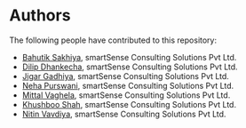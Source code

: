 # Authors

The following people have contributed to this repository:

* [Bahutik Sakhiya](https://github.com/bhautik-sakhiya), smartSense Consulting Solutions Pvt Ltd.
* [Dilip Dhankecha](https://github.com/dilipdhankecha2530), smartSense Consulting Solutions Pvt Ltd.
* [Jigar Gadhiya](https://github.com/smartjigar), smartSense Consulting Solutions Pvt Ltd.
* [Neha Purswani](https://github.com/neha-puraswani), smartSense Consulting Solutions Pvt Ltd.
* [Mittal Vaghela](https://github.com/mittalVaghela), smartSense Consulting Solutions Pvt Ltd.
* [Khushboo Shah](https://github.com/khushbooshah7), smartSense Consulting Solutions Pvt Ltd.
* [Nitin Vavdiya](https://github.com/nitin-vavdiya), smartSense Consulting Solutions Pvt Ltd.

